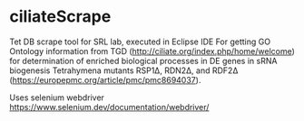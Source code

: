 # ciliateScrape
Tet DB scrape tool for SRL lab, executed in Eclipse IDE
For getting GO Ontology information from TGD (http://ciliate.org/index.php/home/welcome) for determination of enriched biological processes in DE genes in sRNA biogenesis Tetrahymena mutants RSP1Δ, RDN2Δ, and RDF2Δ (https://europepmc.org/article/pmc/pmc8694037).

Uses selenium webdriver https://www.selenium.dev/documentation/webdriver/
